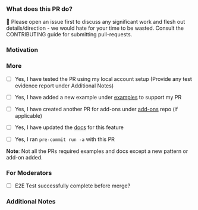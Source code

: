 
### What does this PR do?

<!-- A brief description of the change being made with this pull request. -->

🛑 Please open an issue first to discuss any significant work and flesh out details/direction - we would hate for your time to be wasted. Consult the CONTRIBUTING guide for submitting pull-requests.


### Motivation

<!-- What inspired you to submit this pull request? -->


### More

- [ ] Yes, I have tested the PR using my local account setup  (Provide any test evidence report under Additional Notes)
- [ ] Yes, I have added a new example under [examples](https://github.com/aws-observability/terraform-aws-eks-blueprints/tree/main/examples) to support my PR
- [ ] Yes, I have created another PR for add-ons under [add-ons](https://github.com/aws-samples/eks-blueprints-add-ons) repo (if applicable)
- [ ] Yes, I have updated the [docs](https://github.com/aws-observability/terraform-aws-eks-blueprints/tree/main/docs) for this feature
- [ ] Yes, I ran `pre-commit run -a` with this PR


**Note**: Not all the PRs required examples and docs except a new pattern or add-on added.

### For Moderators
- [ ] E2E Test successfully complete before merge?

### Additional Notes

<!-- Anything else we should know when reviewing? -->
